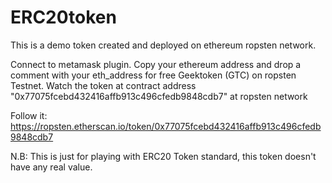 # ERC20token
This is a demo token created and deployed on ethereum ropsten network.

Connect to metamask plugin. 
Copy your ethereum address and drop a comment with your eth_address for free Geektoken (GTC) on ropsten Testnet.
Watch the token at contract address "0x77075fcebd432416affb913c496cfedb9848cdb7" at ropsten network

Follow it: https://ropsten.etherscan.io/token/0x77075fcebd432416affb913c496cfedb9848cdb7

N.B: This is just for playing with ERC20 Token standard, this token doesn't have any real value.
